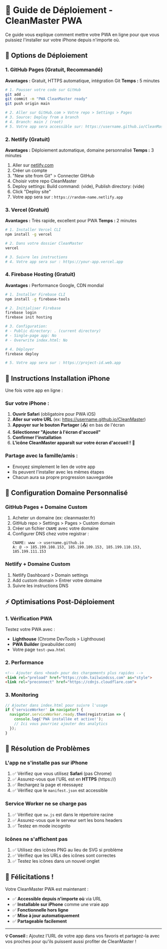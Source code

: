 # 🚀 Guide de Déploiement - CleanMaster PWA

Ce guide vous explique comment mettre votre PWA en ligne pour que vous puissiez l'installer sur votre iPhone depuis n'importe où.

## 🎯 Options de Déploiement

### 1. GitHub Pages (Gratuit, Recommandé)

**Avantages :** Gratuit, HTTPS automatique, intégration Git
**Temps :** 5 minutes

```bash
# 1. Pousser votre code sur GitHub
git add .
git commit -m "PWA CleanMaster ready"
git push origin main

# 2. Aller sur GitHub.com > Votre repo > Settings > Pages
# 3. Source: Deploy from a branch
# 4. Branch: main / (root)
# 5. Votre app sera accessible sur: https://username.github.io/CleanMaster
```

### 2. Netlify (Gratuit)

**Avantages :** Déploiement automatique, domaine personnalisé
**Temps :** 3 minutes

1. Aller sur [netlify.com](https://netlify.com)
2. Créer un compte
3. "New site from Git" > Connecter GitHub
4. Choisir votre repo CleanMaster
5. Deploy settings: Build command: (vide), Publish directory: (vide)
6. Click "Deploy site"
7. Votre app sera sur : `https://random-name.netlify.app`

### 3. Vercel (Gratuit)

**Avantages :** Très rapide, excellent pour PWA
**Temps :** 2 minutes

```bash
# 1. Installer Vercel CLI
npm install -g vercel

# 2. Dans votre dossier CleanMaster
vercel

# 3. Suivre les instructions
# 4. Votre app sera sur : https://your-app.vercel.app
```

### 4. Firebase Hosting (Gratuit)

**Avantages :** Performance Google, CDN mondial

```bash
# 1. Installer Firebase CLI
npm install -g firebase-tools

# 2. Initialiser Firebase
firebase login
firebase init hosting

# 3. Configuration:
# - Public directory: . (current directory)
# - Single-page app: No
# - Overwrite index.html: No

# 4. Déployer
firebase deploy

# 5. Votre app sera sur : https://project-id.web.app
```

## 📱 Instructions Installation iPhone

Une fois votre app en ligne :

### Sur votre iPhone :

1. **Ouvrir Safari** (obligatoire pour PWA iOS)
2. **Aller sur votre URL** (ex: https://username.github.io/CleanMaster)
3. **Appuyer sur le bouton Partager** (📤) en bas de l'écran
4. **Sélectionner "Ajouter à l'écran d'accueil"**
5. **Confirmer l'installation**
6. **L'icône CleanMaster apparaît sur votre écran d'accueil !** 🎉

### Partage avec la famille/amis :

- Envoyez simplement le lien de votre app
- Ils peuvent l'installer avec les mêmes étapes
- Chacun aura sa propre progression sauvegardée

## 🔧 Configuration Domaine Personnalisé

### GitHub Pages + Domaine Custom

1. Acheter un domaine (ex: cleanmaster.fr)
2. GitHub repo > Settings > Pages > Custom domain
3. Créer un fichier `CNAME` avec votre domaine
4. Configurer DNS chez votre registrar :
   ```
   CNAME: www -> username.github.io
   A: @ -> 185.199.108.153, 185.199.109.153, 185.199.110.153, 185.199.111.153
   ```

### Netlify + Domaine Custom

1. Netlify Dashboard > Domain settings
2. Add custom domain > Entrer votre domaine
3. Suivre les instructions DNS

## ⚡ Optimisations Post-Déploiement

### 1. Vérification PWA

Testez votre PWA avec :
- **Lighthouse** (Chrome DevTools > Lighthouse)
- **PWA Builder** (pwabuilder.com)
- Votre page `test-pwa.html`

### 2. Performance

```html
<!-- Ajouter dans <head> pour des chargements plus rapides -->
<link rel="preload" href="https://cdn.tailwindcss.com" as="style">
<link rel="preconnect" href="https://cdnjs.cloudflare.com">
```

### 3. Monitoring

```javascript
// Ajouter dans index.html pour suivre l'usage
if ('serviceWorker' in navigator) {
  navigator.serviceWorker.ready.then(registration => {
    console.log('PWA installée et active!');
    // Ici vous pourriez ajouter des analytics
  });
}
```

## 🐛 Résolution de Problèmes

### L'app ne s'installe pas sur iPhone

1. ✅ Vérifiez que vous utilisez **Safari** (pas Chrome)
2. ✅ Assurez-vous que l'URL est en **HTTPS** (https://)
3. ✅ Rechargez la page et réessayez
4. ✅ Vérifiez que le `manifest.json` est accessible

### Service Worker ne se charge pas

1. ✅ Vérifiez que `sw.js` est dans le répertoire racine
2. ✅ Assurez-vous que le serveur sert les bons headers
3. ✅ Testez en mode incognito

### Icônes ne s'affichent pas

1. ✅ Utilisez des icônes PNG au lieu de SVG si problème
2. ✅ Vérifiez que les URLs des icônes sont correctes
3. ✅ Testez les icônes dans un nouvel onglet

## 🎉 Félicitations !

Votre CleanMaster PWA est maintenant :

- ✅ **Accessible depuis n'importe où** via URL
- ✅ **Installable sur iPhone** comme une vraie app
- ✅ **Fonctionnelle hors ligne**
- ✅ **Mise à jour automatiquement**
- ✅ **Partageable facilement**

---

**💡 Conseil :** Ajoutez l'URL de votre app dans vos favoris et partagez-la avec vos proches pour qu'ils puissent aussi profiter de CleanMaster ! 